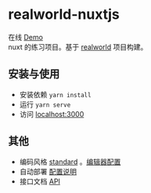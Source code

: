 # realworld-nuxtjs
在线 [Demo](http://realworld.no5no6.com/)  
nuxt 的练习项目。基于 [realworld](https://github.com/gothinkster/realworld) 项目构建。

## 安装与使用
  + 安装依赖 `yarn install`
  + 运行 `yarn serve`
  + 访问 [localhost:3000](http://localhost:3000)

## 其他
  + 编码风格 [standard](https://github.com/standard/standard) 。[编辑器配置](https://github.com/no5no6/Cheese/blob/master/%E9%A1%B9%E7%9B%AE%E6%9E%84%E5%BB%BA/webpack/standard%E7%BC%96%E7%A0%81%E9%A3%8E%E6%A0%BC%E9%85%8D%E7%BD%AE.md)
  + 自动部署 [配置说明](https://github.com/no5no6/Cheese/blob/master/Vue/nuxt/step.md)
  + 接口文档 [API](https://github.com/gothinkster/realworld/tree/master/api)
  
  
